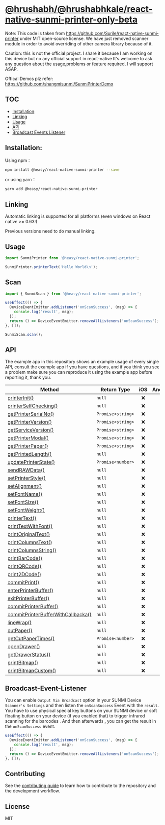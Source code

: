# [@hrushabh/@hrushabhkale/react-native-sunmi-printer-only-beta](https://github.com/hrushabhNano/react-native-sunmi-printer-beta)

Note: This code is taken from https://github.com/Surile/react-native-sunmi-printer under MIT open-source license.
We have just removed scanner module in order to avoid overriding of other camera library because of it.

Caution: this is not the official project. I share it because I am working on this device but no any official support in react-native It's welcome to ask any question about the usage,problems or feature required, I will support ASAP.

Offical Demos plz refer: https://github.com/shangmisunmi/SunmiPrinterDemo

## TOC

- [Installation](#Installation)
- [Linking](#Linking)
- [Usage](#Usage)
- [API](#API)
- [Broadcast Events Listener](#Broadcast-Event-Listener)

## Installation:

Using npm：

```bash
npm install @heasy/react-native-sunmi-printer --save
```

or using yarn：

```bash
yarn add @heasy/react-native-sunmi-printer
```

## Linking

Automatic linking is supported for all platforms (even windows on React native >= 0.63!)

Previous versions need to do manual linking.

## Usage

```js
import SunmiPrinter from '@heasy/react-native-sunmi-printer';

SunmiPrinter.printerText('Hello World\n');
```

## Scan

```js
import { SunmiScan } from '@heasy/react-native-sunmi-printer';

useEffect(() => {
  DeviceEventEmitter.addListener('onScanSuccess', (msg) => {
    console.log('result', msg);
  });
  return () => DeviceEventEmitter.removeAllListeners('onScanSuccess');
}, []);

SunmiScan.scan();
```

## API

The example app in this repository shows an example usage of every single API, consult the example app if you have questions, and if you think you see a problem make sure you can reproduce it using the example app before reporting it, thank you.

| Method                                                                  | Return Type       | iOS | Android | Windows | Web |
| ----------------------------------------------------------------------- | ----------------- | :-: | :-----: | :-----: | :-: |
| [printerInit()](#printerInit)                                           | `null`            | ❌  |   ✅    |   ❌    | ❌  |
| [printerSelfChecking()](#printerSelfChecking)                           | `null`            | ❌  |   ✅    |   ❌    | ❌  |
| [getPrinterSerialNo()](#getPrinterSerialNo)                             | `Promise<string>` | ❌  |   ✅    |   ❌    | ❌  |
| [getPrinterVersion()](#getPrinterVersion)                               | `Promise<string>` | ❌  |   ✅    |   ❌    | ❌  |
| [getServiceVersion()](#getServiceVersion)                               | `Promise<string>` | ❌  |   ✅    |   ❌    | ❌  |
| [getPrinterModal()](#getPrinterModal)                                   | `Promise<string>` | ❌  |   ✅    |   ❌    | ❌  |
| [getPrinterPaper()](#getPrinterPaper)                                   | `Promise<string>` | ❌  |   ✅    |   ❌    | ❌  |
| [getPrintedLength()](#getPrintedLength)                                 | `null`            | ❌  |   ✅    |   ❌    | ❌  |
| [updatePrinterState()](#updatePrinterState)                             | `Promise<number>` | ❌  |   ✅    |   ❌    | ❌  |
| [sendRAWData()](#sendRAWData)                                           | `null`            | ❌  |   ✅    |   ❌    | ❌  |
| [setPrinterStyle()](#setPrinterStyle)                                   | `null`            | ❌  |   ✅    |   ❌    | ❌  |
| [setAlignment()](#setAlignment)                                         | `null`            | ❌  |   ✅    |   ❌    | ❌  |
| [setFontName()](#setFontName)                                           | `null`            | ❌  |   ✅    |   ❌    | ❌  |
| [setFontSize()](#setFontSize)                                           | `null`            | ❌  |   ✅    |   ❌    | ❌  |
| [setFontWeight()](#setFontWeight)                                       | `null`            | ❌  |   ✅    |   ❌    | ❌  |
| [printerText()](#printerText)                                           | `null`            | ❌  |   ✅    |   ❌    | ❌  |
| [printTextWithFont()](#printTextWithFont)                               | `null`            | ❌  |   ✅    |   ❌    | ❌  |
| [printOriginalText()](#printOriginalText)                               | `null`            | ❌  |   ✅    |   ❌    | ❌  |
| [printColumnsText()](#printColumnsText)                                 | `null`            | ❌  |   ✅    |   ❌    | ❌  |
| [printColumnsString()](#printColumnsString)                             | `null`            | ❌  |   ✅    |   ❌    | ❌  |
| [printBarCode()](#printBarCode)                                         | `null`            | ❌  |   ✅    |   ❌    | ❌  |
| [printQRCode()](#printQRCode)                                           | `null`            | ❌  |   ✅    |   ❌    | ❌  |
| [print2DCode()](#print2DCode)                                           | `null`            | ❌  |   ✅    |   ❌    | ❌  |
| [commitPrint()](#commitPrint)                                           | `null`            | ❌  |   ✅    |   ❌    | ❌  |
| [enterPrinterBuffer()](#enterPrinterBuffer)                             | `null`            | ❌  |   ✅    |   ❌    | ❌  |
| [exitPrinterBuffer()](#exitPrinterBuffer)                               | `null`            | ❌  |   ✅    |   ❌    | ❌  |
| [commitPrinterBuffer()](#commitPrinterBuffer)                           | `null`            | ❌  |   ✅    |   ❌    | ❌  |
| [commitPrinterBufferWithCallbacka()](#commitPrinterBufferWithCallbacka) | `null`            | ❌  |   ✅    |   ❌    | ❌  |
| [lineWrap()](#lineWrap)                                                 | `null`            | ❌  |   ✅    |   ❌    | ❌  |
| [cutPaper()](#cutPaper)                                                 | `null`            | ❌  |   ✅    |   ❌    | ❌  |
| [getCutPaperTimes()](#getCutPaperTimes)                                 | `Promise<number>` | ❌  |   ✅    |   ❌    | ❌  |
| [openDrawer()](#openDrawer)                                             | `null`            | ❌  |   ✅    |   ❌    | ❌  |
| [getDrawerStatus()](#getCutPaperTimes)                                  | `null`            | ❌  |   ✅    |   ❌    | ❌  |
| [printBitmap()](#printBitmap)                                           | `null`            | ❌  |   ✅    |   ❌    | ❌  |
| [printBitmapCustom()](#printBitmapCustom)                               | `null`            | ❌  |   ✅    |   ❌    | ❌  |

## Broadcast-Event-Listener

You can enable `Output Via Broadcast` option in your SUNMI Device `Scanner's Settings` and then listen the `onScanSuccess` Event with the `result`.
You have to use physical special key buttons on your SUNMI device or soft floating button on your device (if you enabled that) to trigger infrared scanning for the barcodes . And then afterwards , you can get the result in the `onScanSuccess` event.

```js
useEffect(() => {
  DeviceEventEmitter.addListener('onScanSuccess', (msg) => {
    console.log('result', msg);
  });
  return () => DeviceEventEmitter.removeAllListeners('onScanSuccess');
}, []);
```

## Contributing

See the [contributing guide](CONTRIBUTING.md) to learn how to contribute to the repository and the development workflow.

## License

MIT
